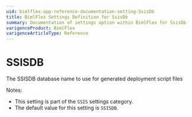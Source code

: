 ```yaml
---
uid: bimlflex-app-reference-documentation-setting-SsisDb
title: BimlFlex Settings Definition for SsisDb
summary: Documentation of settings option within BimlFlex for SsisDb
varigenceProduct: BimlFlex
varigenceArticleType: Reference
---
```


# SSISDB

The SSISDB database name to use for generated deployment script files

Notes:
* This setting is part of the `SSIS` settings category.
 * The default value for this setting is `SSISDB`.